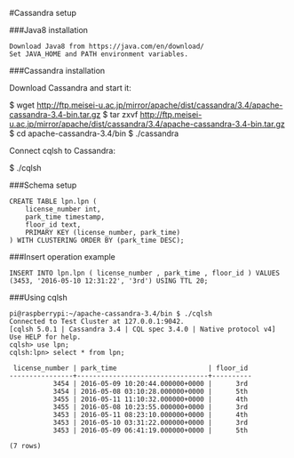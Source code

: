 #Cassandra setup

###Java8 installation

    Download Java8 from https://java.com/en/download/
    Set JAVA_HOME and PATH environment variables.

###Cassandra installation

Download Cassandra and start it:

$ wget http://ftp.meisei-u.ac.jp/mirror/apache/dist/cassandra/3.4/apache-cassandra-3.4-bin.tar.gz 
$ tar zxvf http://ftp.meisei-u.ac.jp/mirror/apache/dist/cassandra/3.4/apache-cassandra-3.4-bin.tar.gz
$ cd apache-cassandra-3.4/bin
$ ./cassandra

Connect cqlsh to Cassandra:

$ ./cqlsh

###Schema setup
```
CREATE TABLE lpn.lpn (
    license_number int,
    park_time timestamp,
    floor_id text,
    PRIMARY KEY (license_number, park_time)
) WITH CLUSTERING ORDER BY (park_time DESC);
```

###Insert operation example
```
INSERT INTO lpn.lpn ( license_number , park_time , floor_id ) VALUES (3453, '2016-05-10 12:31:22', '3rd') USING TTL 20;
```

###Using cqlsh
```
pi@raspberrypi:~/apache-cassandra-3.4/bin $ ./cqlsh
Connected to Test Cluster at 127.0.0.1:9042.
[cqlsh 5.0.1 | Cassandra 3.4 | CQL spec 3.4.0 | Native protocol v4]
Use HELP for help.
cqlsh> use lpn;
cqlsh:lpn> select * from lpn;

 license_number | park_time                       | floor_id
----------------+---------------------------------+----------
           3454 | 2016-05-09 10:20:44.000000+0000 |      3rd
           3454 | 2016-05-08 03:10:28.000000+0000 |      5th
           3455 | 2016-05-11 11:10:32.000000+0000 |      4th
           3455 | 2016-05-08 10:23:55.000000+0000 |      3rd
           3453 | 2016-05-11 08:23:10.000000+0000 |      4th
           3453 | 2016-05-10 03:31:22.000000+0000 |      3rd
           3453 | 2016-05-09 06:41:19.000000+0000 |      5th

(7 rows)
```

